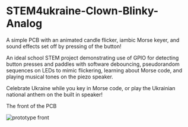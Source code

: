 # STEM4ukraine-Clown-Blinky-Analog

A simple PCB with an animated candle flicker, iambic Morse keyer, and sound effects set off by pressing of the button!

An ideal school STEM project demonstrating use of GPIO for detecting button presses and paddles with software debouncing, pseudorandom sequences on LEDs to mimic flickering, learning about Morse code, and playing musical tones on the piezo speaker.

Celebrate Ukraine while you key in Morse code, or play the Ukrainian national anthem on the built in speaker!

The front of the PCB

![prototype front](images/CandleKeyerFront.jpg)
